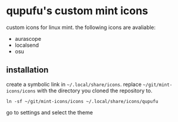 # qupufu's custom mint icons
custom icons for linux mint. the following icons are avaliable:

- aurascope
- localsend
- osu

## installation
create a symbolic link in `~/.local/share/icons`. replace `~/git/mint-icons/icons` with the directory you cloned the repository to.

```
ln -sf ~/git/mint-icons/icons ~/.local/share/icons/qupufu
```

go to settings and select the theme
